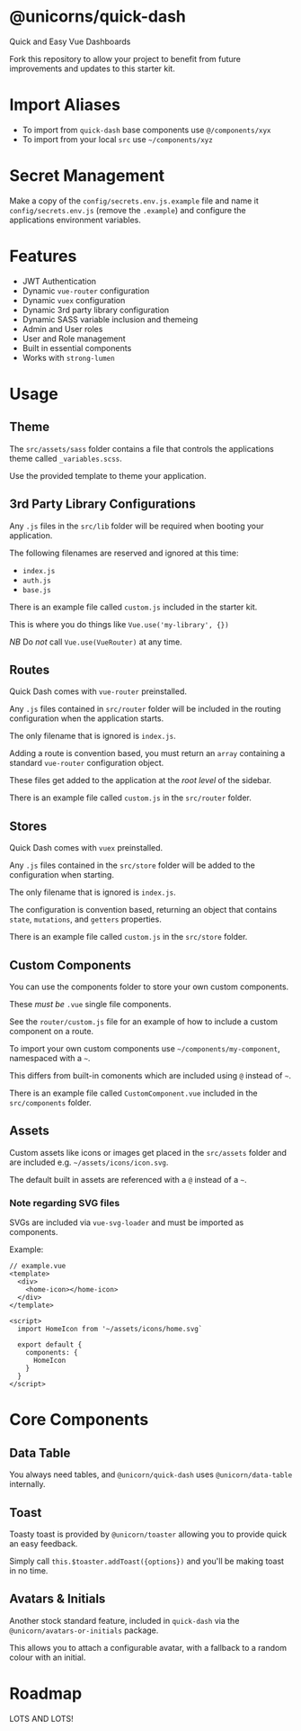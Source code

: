 # @unicorns/quick-dash

Quick and Easy Vue Dashboards

Fork this repository to allow your project to benefit from future
improvements and updates to this starter kit.

# Import Aliases

- To import from `quick-dash` base components use `@/components/xyx`
- To import from your local `src` use `~/components/xyz`

# Secret Management

Make a copy of the `config/secrets.env.js.example` file and name
it `config/secrets.env.js` (remove the `.example`) and configure
the applications environment variables.

# Features

* JWT Authentication
* Dynamic `vue-router` configuration
* Dynamic `vuex` configuration
* Dynamic 3rd party library configuration
* Dynamic SASS variable inclusion and themeing
* Admin and User roles
* User and Role management
* Built in essential components
* Works with `strong-lumen`

# Usage

## Theme

The `src/assets/sass` folder contains a file that controls the
applications theme called `_variables.scss`.

Use the provided template to theme your application.

## 3rd Party Library Configurations

Any `.js` files in the `src/lib` folder will be required when
booting your application.

The following filenames are reserved and ignored at this time:

- `index.js`
- `auth.js`
- `base.js`

There is an example file called `custom.js` included in the
starter kit.

This is where you do things like `Vue.use('my-library', {})`

*NB* Do _not_ call `Vue.use(VueRouter)` at any time.

## Routes

Quick Dash comes with `vue-router` preinstalled.

Any `.js` files contained in `src/router` folder will be included
in the routing configuration when the application starts.

The only filename that is ignored is `index.js`.

Adding a route is convention based, you must return an `array`
containing a standard `vue-router` configuration object.

These files get added to the application at the _root level_ of the
sidebar.

There is an example file called `custom.js` in the `src/router`
folder.

## Stores

Quick Dash comes with `vuex` preinstalled.

Any `.js` files contained in the `src/store` folder will be added
to the configuration when starting.

The only filename that is ignored is `index.js`.

The configuration is convention based, returning an object that
contains `state`, `mutations`, and `getters` properties.

There is an example file called `custom.js` in the `src/store`
folder.

## Custom Components

You can use the components folder to store your own custom
components.

These *must be* `.vue` single file components.

See the `router/custom.js` file for an example of how to include
a custom component on a route.

To import your own custom components use `~/components/my-component`, namespaced with a `~`.

This differs from built-in comonents which are included using `@`
instead of `~`.

There is an example file called `CustomComponent.vue` included in
the `src/components` folder.

## Assets

Custom assets like icons or images get placed in the `src/assets`
folder and are included e.g. `~/assets/icons/icon.svg`.

The default built in assets are referenced with a `@` instead of
a `~`.

### Note regarding SVG files

SVGs are included via `vue-svg-loader` and must be imported as
components.

Example:

```
// example.vue
<template>
  <div>
    <home-icon></home-icon>
  </div>
</template>

<script>
  import HomeIcon from '~/assets/icons/home.svg`

  export default {
    components: {
      HomeIcon
    }
  }
</script>
```

# Core Components

## Data Table

You always need tables, and `@unicorn/quick-dash` uses
`@unicorn/data-table` internally.

## Toast

Toasty toast is provided by `@unicorn/toaster` allowing you to
provide quick an easy feedback.

Simply call `this.$toaster.addToast({options})` and you'll be
making toast in no time.

## Avatars & Initials

Another stock standard feature, included in `quick-dash` via the
`@unicorn/avatars-or-initials` package.

This allows you to attach a configurable avatar, with a fallback
to a random colour with an initial.

# Roadmap

LOTS AND LOTS!
